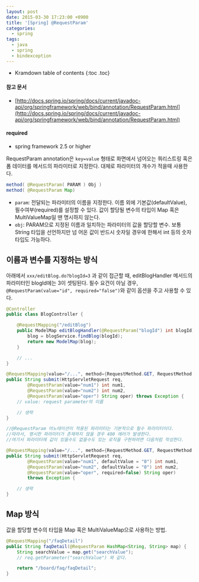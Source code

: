 ```yaml
---
layout: post
date: 2015-03-30 17:23:00 +0900
title: '[Spring] @RequestParam'
categories:
  - spring
tags:
  - java
  - spring
  - bindexception
---
```


* Kramdown table of contents
{:toc .toc}

#### 참고 문서

- [http://docs.spring.io/spring/docs/current/javadoc-api/org/springframework/web/bind/annotation/RequestParam.html](http://docs.spring.io/spring/docs/current/javadoc-api/org/springframework/web/bind/annotation/RequestParam.html)

#### required

- spring framework 2.5 or higher

RequestParam annotation은 `key=value` 형태로 화면에서 넘어오는 쿼리스트링 혹은 폼 데이터를 메서드의 파라미터로 지정한다. 대체로 파라미터의 개수가 적을때 사용한다.

```java
method( @RequestParam( PARAM ) Obj )
method( @RequestParam Map)
```

- `param`: 전달되는 파라미터의 이름을 지정한다. 이름 외에 기본값(defaultValue), 필수여부(required)를  설정할 수 있다. 값이 할당될 변수의 타입이 Map 혹은 MultiValueMap일 땐 명시하지 않는다.
- `obj`: PARAM으로 지정된 이름과 일치하는 파라미터의 값을 할당할 변수. 보통 String 타입을 선언하지만 넘  어온 값이 반드시 숫자일 경우에 한해서 int 등의 숫자 타입도 가능하다.

## 이름과 변수를 지정하는 방식

아래에서 `xxx/editBlog.do?blogId=3` 과 같이 접근할 때, editBlogHandler 메서드의 파라미터인 blogId에는 3이 셋팅된다. 필수 요건이 아닐 경우, `@RequestParam(value="id", required="false")`와 같이 옵션을 주고 사용할 수 있다.

```java
@Controller
public class BlogController {

    @RequestMapping("/editBlog")
    public ModelMap editBlogHandler(@RequestParam("blogId") int blogId) {
        blog = blogService.findBlog(blogId);
        return new ModelMap(blog);
    }

    // ...
}
```

```java
@RequestMapping(value="/...", method={RequestMethod.GET, RequestMethod.POST})
public String submit(HttpServletRequest req,
        @RequestParam(value="num1") int num1,
        @RequestParam(value="num2") int num2,
        @RequestParam(value="oper") String oper) throws Exception {
    // value: request parameter의 이름

    // 생략
}

//@RequestParam 어노테이션이 적용된 파라미터는 기본적으로 필수 파라미터이다.
//따라서, 명시한 파라미터가 존재하지 않을 경우 400 에러가 발생한다.
//여기서 파라미터에 값이 있을수도 없을수도 있는 로직을 구현하려면 다음처럼 작성한다.

@RequestMapping(value="/...", method={RequestMethod.GET, RequestMethod.POST})
public String submit(HttpServletRequest req,
        @RequestParam(value="num1", defaultValue = "0") int num1,
        @RequestParam(value="num2", defaultValue = "0") int num2,
        @RequestParam(value="oper", required=false) String oper)
        throws Exception {

    // 생략
}
```

## Map 방식

값을 할당할 변수의 타입을 Map 혹은 MultiValueMap으로 사용하는 방법.

```java
@RequestMapping("/faqDetail")
public String faqDetail(@RequestParam HashMap<String, String> map) {
    String searchValue = map.get("searchValue");
    // req.getParameter("searchValue") 와 같다.

    return "/board/faq/faqDetail";
}
```

